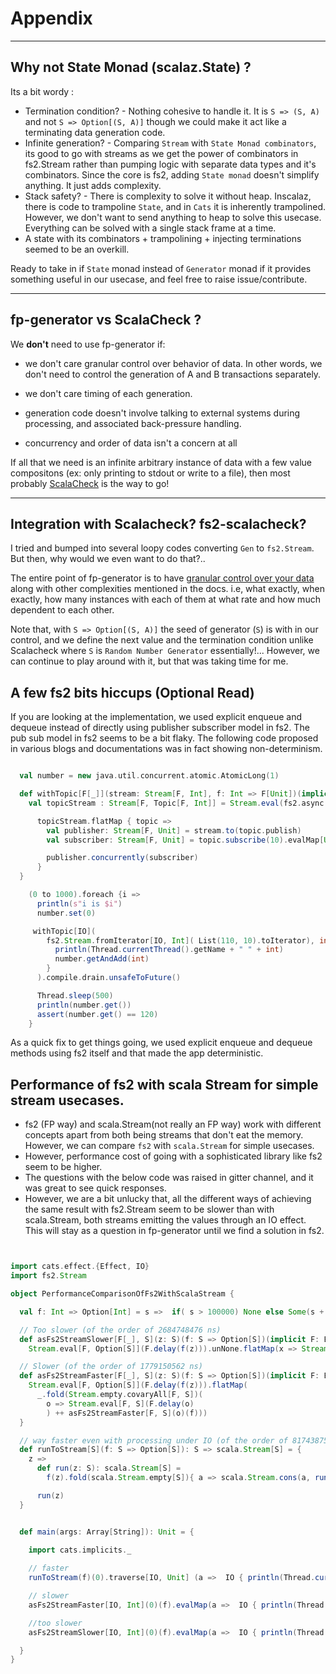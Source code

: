 
# Appendix


-------

## Why not State Monad (scalaz.State) ?<a name = "statemonad?"></a>

Its a bit wordy :

* Termination condition? - Nothing cohesive to handle it. It is `S => (S, A)` and not `S => Option[(S, A)]` though we could make it act like a terminating data generation code.
* Infinite generation? - Comparing `Stream` with `State Monad combinators`, its good to go with streams as we get the power of combinators in fs2.Stream rather than pumping logic with separate data types and it's combinators. Since the core is fs2, adding `State monad` doesn't simplify anything. It just adds complexity.
* Stack safety? - There is complexity to solve it without heap. Inscalaz, there is code to trampoline `State`, and in `Cats` it is inherently trampolined. However, we don't want to send anything to heap to solve this usecase. Everything can be solved with a single stack frame at a time.
* A state with its combinators + trampolining + injecting terminations seemed to be an overkill.

Ready to take in if `State` monad instead of `Generator` monad if it provides something useful in our usecase, and feel free to raise issue/contribute.

-----

## fp-generator vs ScalaCheck ?

We **don't** need to use fp-generator if:

* we don't care granular control over behavior of data. In other words, we don't need to control the generation of A and B transactions separately.

* we don't care timing of each generation.
* generation code doesn't involve talking to external systems during processing, and associated back-pressure handling.
* concurrency and order of data isn't a concern at all

If all that we need is an infinite arbitrary instance of data with a few value compositons (ex: only printing to stdout or write to a file), then most probably [ScalaCheck](https://github.com/rickynils/scalacheck) is the way to go!


----------


## Integration with **Scalacheck**?  **fs2-scalacheck**? 
I tried and bumped into several loopy codes converting `Gen` to `fs2.Stream`.  
But then, why would we even want to do that?..

The entire point of fp-generator is to have [granular control over your data](https://github.com/afsalthaj/fp-generator/blob/master/datagen_why.md#fp-generator-vs-scalacheck-) along with other complexities mentioned in the docs. i.e, what exactly, when exactly, how many instances with each of them at what rate and how much dependent to each other. 

Note that, with `S => Option[(S, A)]` the seed of generator (`S`) is with in our control, and we define the next value and the termination condition unlike Scalacheck where `S` is `Random Number Generator` essentially!... However, we can continue to play around with it, but that was taking time for me.

## A few fs2 bits hiccups (Optional Read)
If you are looking at the implementation, we used explicit enqueue and dequeue instead of directly using publisher subscriber model in fs2.
The pub sub model in fs2 seems to be a bit flaky. The following code proposed in various blogs and documentations was in fact showing non-determinism.

```scala

  val number = new java.util.concurrent.atomic.AtomicLong(1)

  def withTopic[F[_]](stream: Stream[F, Int], f: Int => F[Unit])(implicit F: Effect[F]): Stream[F, Unit] = {
    val topicStream : Stream[F, Topic[F, Int]] = Stream.eval(fs2.async.topic[F, Int](0))

      topicStream.flatMap { topic =>
        val publisher: Stream[F, Unit] = stream.to(topic.publish)
        val subscriber: Stream[F, Unit] = topic.subscribe(10).evalMap[Unit](f)

        publisher.concurrently(subscriber)
      }
  }

    (0 to 1000).foreach {i =>
      println(s"i is $i")
      number.set(0)

     withTopic[IO](
        fs2.Stream.fromIterator[IO, Int]( List(110, 10).toIterator), int => IO {
          println(Thread.currentThread().getName + " " + int)
          number.getAndAdd(int)
        }
      ).compile.drain.unsafeToFuture()

      Thread.sleep(500)
      println(number.get())
      assert(number.get() == 120)
    }

```

As a quick fix to get things going, we used explicit enqueue and dequeue methods using fs2 itself and that made the app deterministic.


## Performance of fs2 with scala Stream for simple stream usecases.

* fs2 (FP way) and scala.Stream(not really an FP way) work with different concepts apart from both being streams that don't eat the memory. However, we can compare `fs2` with `scala.Stream` for simple usecases.
* However, performance cost of going with a sophisticated library like fs2 seem to be higher.
* The questions with the below code was raised in gitter channel, and it was great to see quick responses. 
* However, we are a bit unlucky that, all the different ways of achieving the same result with fs2.Stream seem to be slower than with scala.Stream, 
both streams emitting the values through an IO effect. This will stay as a question in fp-generator until we find a solution in fs2.


```scala


import cats.effect.{Effect, IO}
import fs2.Stream

object PerformanceComparisonOfFs2WithScalaStream {

  val f: Int => Option[Int] = s =>  if( s > 100000) None else Some(s + 1)

  // Too slower (of the order of 2684748476 ns)
  def asFs2StreamSlower[F[_], S](z: S)(f: S => Option[S])(implicit F: Effect[F]): Stream[F, S] =
    Stream.eval[F, Option[S]](F.delay(f(z))).unNone.flatMap(x => Stream.emit(x) ++ asFs2StreamSlower(x)(f))

  // Slower (of the order of 1779150562 ns)
  def asFs2StreamFaster[F[_], S](z: S)(f: S => Option[S])(implicit F: Effect[F]): Stream[F, S] = {
    Stream.eval[F, Option[S]](F.delay(f(z))).flatMap(
      _.fold(Stream.empty.covaryAll[F, S])(
        o => Stream.eval[F, S](F.delay(o)
        ) ++ asFs2StreamFaster[F, S](o)(f)))
  }

  // way faster even with processing under IO (of the order of 817438756)
  def runToStream[S](f: S => Option[S]): S => scala.Stream[S] = {
    z =>
      def run(z: S): scala.Stream[S] =
        f(z).fold(scala.Stream.empty[S]){ a => scala.Stream.cons(a, run(a)) }

      run(z)
  }


  def main(args: Array[String]): Unit = {

    import cats.implicits._
    
    // faster
    runToStream(f)(0).traverse[IO, Unit] (a =>  IO { println(Thread.currentThread().getName + " " + a) }).unsafeRunSync()

    // slower
    asFs2StreamFaster[IO, Int](0)(f).evalMap(a =>  IO { println(Thread.currentThread().getName + " " + a)}).compile.drain.unsafeRunSync()

    //too slower
    asFs2StreamSlower[IO, Int](0)(f).evalMap(a =>  IO { println(Thread.currentThread().getName + " " + a)}).compile.drain.unsafeRunSync()

  }
}

```
